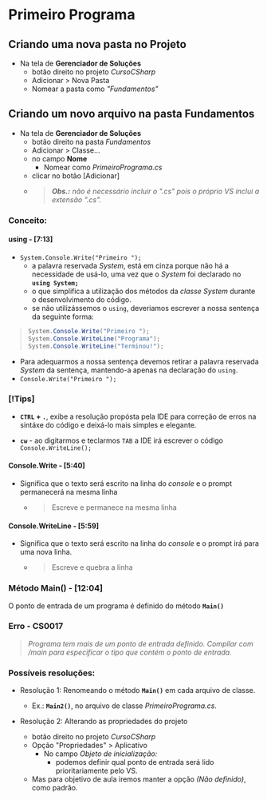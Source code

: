 # Primeiro Programa

## Criando uma nova pasta no Projeto

* Na tela de **Gerenciador de Soluções**
  * botão direito no projeto *CursoCSharp*
  * Adicionar > Nova Pasta
  * Nomear a pasta como *"Fundamentos"*

## Criando um novo arquivo na pasta Fundamentos

* Na tela de **Gerenciador de Soluções**
  * botão direito na pasta *Fundamentos*
  * Adicionar > Classe...
  * no campo **Nome**
    * Nomear como *PrimeiroPrograma.cs*
  * clicar no botão [Adicionar]
  * > ***Obs.:*** *não é necessário incluir o ".cs" pois o próprio VS inclui a extensão ".cs".*

### Conceito:

#### **using** - [7:13]

* `System.Console.Write("Primeiro ");`
  * a palavra reservada *System*, está em cinza porque não há a necessidade de usá-lo, uma vez que o *System* foi declarado no **`using System;`**
  * o que simplifica a utilização dos métodos da *classe System* 
durante o desenvolvimento do código.
  * se não utilizássemos o `using`, deveriamos escrever a nossa
sentença da seguinte forma:
>```cs
> System.Console.Write("Primeiro ");
> System.Console.WriteLine("Programa");
> System.Console.WriteLine("Terminou!");
>```
  * Para adequarmos a nossa sentença devemos retirar a palavra 
reservada *System* da sentença, mantendo-a apenas na declaração do `using`.
  * `Console.Write("Primeiro ");`

### [!Tips] 
* **`CTRL` + `.`**, exibe a resolução propósta pela IDE para
correção de erros na sintáxe do código e deixá-lo mais simples e elegante.

* **`cw`** - ao digitarmos e teclarmos `TAB` a IDE irá escrever o código `Console.WriteLine();`

#### **Console.Write** - [5:40]

* Significa que o texto será escrito na linha do *console* e o prompt permanecerá na mesma linha
  * > Escreve e permanece na mesma linha

#### **Console.WriteLine** - [5:59]

* Significa que o texto será escrito na linha do *console* e o prompt irá para uma nova linha.
  * > Escreve e quebra a linha

### Método Main() - [12:04]

O ponto de entrada de um programa é definido do método **`Main()`**

### Erro - CS0017

> *Programa tem mais de um ponto de entrada definido. Compilar com /main para especificar o tipo que contém o ponto de entrada.*

### Possíveis resoluções: 

* Resolução 1: Renomeando o método **`Main()`** em cada arquivo de classe.
  * Ex.: **`Main2()`**, no arquivo de classe *PrimeiroPrograma.cs*.

* Resolução 2: Alterando as propriedades do projeto
  * botão direito no projeto *CursoCSharp*
  * Opção "Propriedades" > Aplicativo
    * No campo *Objeto de inicialização:*
      * podemos definir qual ponto de entrada será lido prioritariamente pelo VS.
  * Mas para objetivo de aula iremos manter a opção *(Não definido)*, como padrão.
